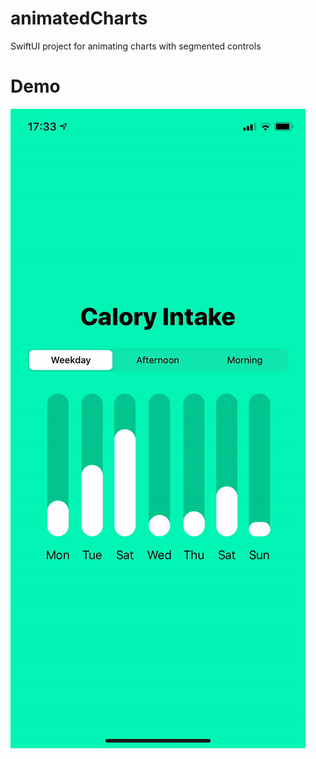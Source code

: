 # animatedCharts
SwiftUI project for animating charts with segmented controls
# Demo
![](charts.gif)

